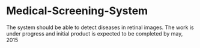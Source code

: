 # Medical-Screening-System
The system should be able to detect diseases in retinal images.
The work is under progress and initial product is expected to be completed by may, 2015
